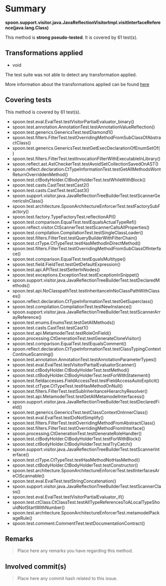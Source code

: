 # Summary
**spoon.support.visitor.java.JavaReflectionVisitorImpl.visitInterfaceReference(java.lang.Class)**

This method is **strong pseudo-tested**.
It is covered by 61 test(s). 


## Transformations applied

- void


The test suite was not able to detect any transformation applied.

More information about the transformations applied can be found [here](https://github.com/STAMP-project/pitest-descartes)

## Covering tests
This method is covered by 61 test(s).
* spoon.test.eval.EvalTest.testVisitorPartialEvaluator_binary()
* spoon.test.annotation.AnnotationTest.testAnnotationValueReflection()
* spoon.test.generics.GenericsTest.testDiamond1()
* spoon.test.filters.FilterTest.testOverridingMethodFromSubClassOfAbstractClass()
* spoon.test.generics.GenericsTest.testGetExecDeclarationOfEnumSetOf()
* spoon.test.filters.FilterTest.testInvocationFilterWithExecutableInLibrary()
* spoon.reflect.ast.AstCheckerTest.testAvoidSetCollectionSavedOnAST()
* spoon.reflect.declaration.CtTypeInformationTest.testGetAllMethodsWontReturnOverriddenMethod()
* spoon.test.ctBodyHolder.CtBodyHolderTest.testWhileWithBlock()
* spoon.test.casts.CastTest.testCast2()
* spoon.test.casts.CastTest.testCast3()
* spoon.support.visitor.java.JavaReflectionTreeBuilderTest.testScannerGenericsInClass()
* spoon.test.architecture.SpoonArchitectureEnforcerTest.testFactorySubFactory()
* spoon.test.factory.TypeFactoryTest.reflectionAPI()
* spoon.test.comparison.EqualTest.testEqualsActualTypeRef()
* spoon.reflect.visitor.CtScannerTest.testScannerCallsAllProperties()
* spoon.test.compilation.CompilationTest.testSingleClassLoader()
* spoon.test.filters.FilterTest.testQueryBuilderWithFilterChain()
* spoon.test.ctType.CtTypeTest.testHasMethodInDirectMethod()
* spoon.test.filters.FilterTest.testOverridingMethodFromSubClassOfInterface()
* spoon.test.comparison.EqualTest.testEqualsMultitype()
* spoon.test.field.FieldTest.testGetDefaultExpression()
* spoon.test.api.APITest.testSetterInNodes()
* spoon.test.exceptions.ExceptionTest.testExceptionInSnippet()
* spoon.support.visitor.java.JavaReflectionTreeBuilderTest.testDeclaredMethods()
* spoon.test.api.NoClasspathTest.testInheritanceInNoClassPathWithClasses()
* spoon.reflect.declaration.CtTypeInformationTest.testGetSuperclass()
* spoon.test.compilation.CompilationTest.testNewInstance()
* spoon.support.visitor.java.JavaReflectionTreeBuilderTest.testScannerArrayReference()
* spoon.test.enums.EnumsTest.testGetAllMethods()
* spoon.test.casts.CastTest.testCast1()
* spoon.test.api.MetamodelTest.testRoleOnField()
* spoon.processing.CtGenerationTest.testGenerateCloneVisitor()
* spoon.test.comparison.EqualTest.testEqualsComment()
* spoon.reflect.declaration.CtTypeInformationTest.testClassTypingContextContinueScanning()
* spoon.test.annotation.AnnotationTest.testAnnotationParameterTypes()
* spoon.test.eval.EvalTest.testVisitorPartialEvaluatorScanner()
* spoon.test.ctBodyHolder.CtBodyHolderTest.testMethod()
* spoon.test.ctBodyHolder.CtBodyHolderTest.testForWithStatement()
* spoon.test.fieldaccesses.FieldAccessTest.testFieldAccessAutoExplicit()
* spoon.test.ctType.CtTypeTest.testHasMethodOnNull()
* spoon.test.filters.FilterTest.testSubInheritanceHierarchyResolver()
* spoon.test.api.MetamodelTest.testGetAllMetamodelInterfacess()
* spoon.support.visitor.java.JavaReflectionTreeBuilderTest.testDeclaredField()
* spoon.test.generics.GenericsTest.testClassContextOnInnerClass()
* spoon.test.eval.EvalTest.testDoNotSimplify()
* spoon.test.filters.FilterTest.testOverridingMethodFromAbstractClass()
* spoon.test.filters.FilterTest.testOverridingMethodFromInterface()
* spoon.processing.CtGenerationTest.testGenerateRoleHandler()
* spoon.test.ctBodyHolder.CtBodyHolderTest.testForWithBlock()
* spoon.test.ctBodyHolder.CtBodyHolderTest.testTryCatch()
* spoon.support.visitor.java.JavaReflectionTreeBuilderTest.testScannerInterface()
* spoon.test.ctType.CtTypeTest.testHasMethodNotHasMethod()
* spoon.test.ctBodyHolder.CtBodyHolderTest.testConstructor()
* spoon.test.architecture.SpoonArchitectureEnforcerTest.testInterfacesAreCtScannable()
* spoon.test.eval.EvalTest.testStringConcatenation()
* spoon.support.visitor.java.JavaReflectionTreeBuilderTest.testScannerClass()
* spoon.test.eval.EvalTest.testVisitorPartialEvaluator_if()
* spoon.test.ctClass.CtClassTest.testAllTypeReferencesToALocalTypeShouldNotStartWithNumber()
* spoon.test.architecture.SpoonArchitectureEnforcerTest.metamodelPackageRule()
* spoon.test.comment.CommentTest.testDocumentationContract()


## Remarks
> Place here any remarks you have regarding this method.

## Involved commit(s)

> Place here any commit hash related to this issue.
